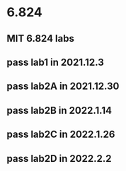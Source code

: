 # 6.824
**MIT 6.824 labs**
----
pass lab1   in 2021.12.3
----
pass lab2A  in 2021.12.30
----
pass lab2B  in 2022.1.14
----
pass lab2C  in 2022.1.26
----
pass lab2D  in 2022.2.2
----
